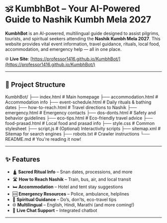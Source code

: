 # 🕉️ KumbhBot – Your AI-Powered Guide to Nashik Kumbh Mela 2027

**KumbhBot** is an AI-powered, multilingual guide designed to assist pilgrims, tourists, and spiritual seekers attending the **Nashik Kumbh Mela 2027**. This website provides vital event information, travel guidance, rituals, local food, accommodation, and emergency help — all in one place.

🌐 **Live Site**: [https://professor1416.github.io/KumbhBot/](https://professor1416.github.io/KumbhBot/)

---

## 📁 Project Structure

KumbhBot/
├── index.html # Main homepage
├── accommodation.html # Accommodation info
├── event-schedule.html # Daily rituals & bathing dates
├── how-to-reach.html # Travel directions to Nashik
├── emergency.html # Emergency contacts
├── dos-donts.html # Safety and behavior guidelines
├── eco-tips.html # Eco-friendly travel advice
├── food-prasad.html # Local food and prasad info
├── style.css # Common stylesheet
├── script.js # (Optional) Interactivity scripts
├── sitemap.xml # Sitemap for search engines
├── robots.txt # Crawler instructions
└── README.md # You're reading it now!


---

## ✨ Features

- 🛕 **Sacred Ritual Info** – Snan dates, processions, and more
- 🛣️ **How to Reach Nashik** – Train, bus, air, and local transit
- 🛏️ **Accommodation** – Hotel and tent stay suggestions
- 🆘 **Emergency Resources** – Police, ambulance, helplines
- 🧘 **Spiritual Guidance** – Do’s, don’ts, eco-travel tips
- 🌐 **Multilingual** – English, Hindi, Marathi (and more coming!)
- 🤖 **Live Chat Support** – Integrated chatbot

---
